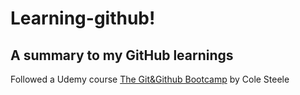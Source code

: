 # Learning-github!
## A summary to my GitHub learnings

Followed a Udemy course [The Git&Github Bootcamp](https://www.udemy.com/course/git-and-github-bootcamp/) by Cole Steele